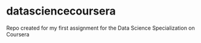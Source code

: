 # datasciencecoursera
Repo created for my first assignment for the Data Science Specialization on Coursera
